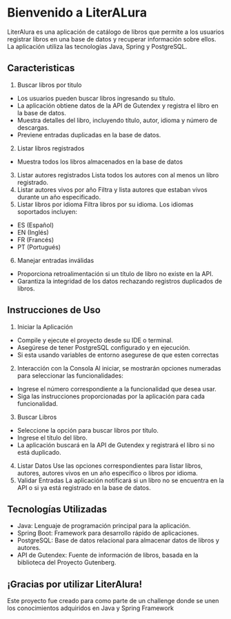 # Bienvenido a LiterALura
LiterAlura es una aplicación de catálogo de libros que permite a los usuarios registrar libros en una base de datos y recuperar información sobre ellos.
La aplicación utiliza las tecnologías Java, Spring y PostgreSQL.

## Caracteristicas
1. Buscar libros por titulo
  - Los usuarios pueden buscar libros ingresando su título.
  - La aplicación obtiene datos de la API de Gutendex y registra el libro en la base de datos.
  - Muestra detalles del libro, incluyendo título, autor, idioma y número de descargas.
  - Previene entradas duplicadas en la base de datos.
2. Listar libros registrados
  - Muestra todos los libros almacenados en la base de datos
3. Listar autores registrados
Lista todos los autores con al menos un libro registrado.
4. Listar autores vivos por año
Filtra y lista autores que estaban vivos durante un año especificado.
5. Listar libros por idioma
Filtra libros por su idioma. Los idiomas soportados incluyen:
  - ES (Español)
  - EN (Inglés)
  - FR (Francés)
  - PT (Portugués)
6. Manejar entradas inválidas
  - Proporciona retroalimentación si un título de libro no existe en la API.
  - Garantiza la integridad de los datos rechazando registros duplicados de libros.

## Instrucciones de Uso

1. Iniciar la Aplicación
  - Compile y ejecute el proyecto desde su IDE o terminal.
  - Asegúrese de tener PostgreSQL configurado y en ejecución.
  - Si esta usando variables de entorno asegurese de que esten correctas
2. Interacción con la Consola
Al iniciar, se mostrarán opciones numeradas para seleccionar las funcionalidades:
  - Ingrese el número correspondiente a la funcionalidad que desea usar.
  - Siga las instrucciones proporcionadas por la aplicación para cada funcionalidad.
3. Buscar Libros
  - Seleccione la opción para buscar libros por título.
  - Ingrese el título del libro.
  - La aplicación buscará en la API de Gutendex y registrará el libro si no está duplicado.
4. Listar Datos
Use las opciones correspondientes para listar libros, autores, autores vivos en un año específico o libros por idioma.
5. Validar Entradas
La aplicación notificará si un libro no se encuentra en la API o si ya está registrado en la base de datos.

## Tecnologías Utilizadas

- Java: Lenguaje de programación principal para la aplicación.
- Spring Boot: Framework para desarrollo rápido de aplicaciones.
- PostgreSQL: Base de datos relacional para almacenar datos de libros y autores.
- API de Gutendex: Fuente de información de libros, basada en la biblioteca del Proyecto Gutenberg.

## ¡Gracias por utilizar LiterAlura! 
Este proyecto fue creado para como parte de un challenge donde se unen los conocimientos adquiridos en Java y Spring Framework
